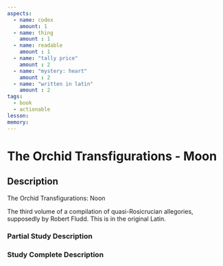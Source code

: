 ```yaml
---
aspects: 
  - name: codex
    amount: 1
  - name: thing
    amount : 1
  - name: readable
    amount : 1
  - name: "tally price"
    amount : 2
  - name: "mystery: heart"
    amount : 2
  - name: "written in latin"
    amount : 2
tags:
  - book
  - actionable
lesson: 
memory: 
---
```


# The Orchid Transfigurations - Moon

## Description
The Orchid Transfigurations: Noon

The third volume of a compilation of quasi-Rosicrucian allegories, supposedly by Robert Fludd. This is in the original Latin.
### Partial Study Description

### Study Complete Description
